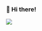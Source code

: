<h3 align="left">👋 Hi there!</h3>
<img src="https://github-readme-stats.vercel.app/api/top-langs/?username=JoelEncinas&layout=compact&show_icons=true&title_color=ffffff&icon_color=34abeb&text_color=daf7dc&bg_color=151515" style="vertical-align: top;" />

